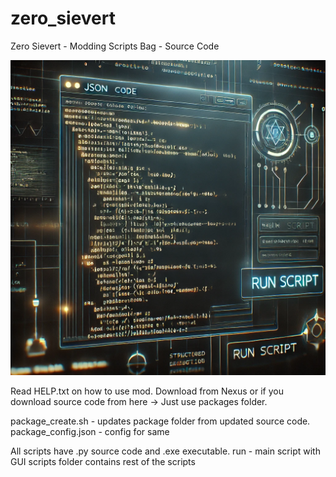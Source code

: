 # zero_sievert
Zero Sievert - Modding Scripts Bag - Source Code

![Mod Image](mod_image.jpg)

Read HELP.txt on how to use mod.
Download from Nexus or if you download source code from here -> Just use packages folder.

package_create.sh - updates package folder from updated source code.
package_config.json - config for same

All scripts have .py source code and .exe executable.
run - main script with GUI
scripts folder contains rest of the scripts

